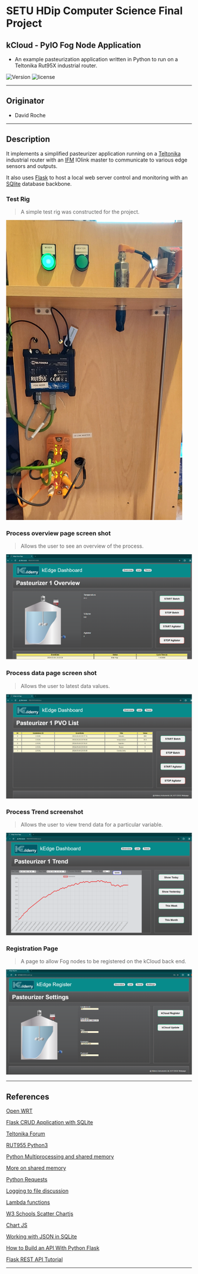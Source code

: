 # SETU HDip Computer Science Final Project



## kCloud - PyIO Fog Node Application

- An example pasteurization application written in Python to run on a Teltonika Rut95X industrial router.

![Version](https://img.shields.io/badge/version-1.0.24089-blue.svg)
![license](https://img.shields.io/badge/license-MIT-blue.svg)


---

## Originator

- David Roche

---

## Description

It implements a simplified pasteurizer application running on a [Teltonika](https://teltonika-networks.com/products/routers/rut956) industrial router with an [IFM](https://www.ifm.com/ie/en/product/AL1350) IOlink master to communicate to various edge sensors and outputs.

It also uses [Flask](https://flask.palletsprojects.com/en/3.0.x/#) to host a local web server control and monitoring with an [SQlite](https://www.sqlite.org/) database backbone.

### Test Rig

> A simple test rig was constructed for the project.

![Test Rig][image4]

### Process overview page screen shot

> Allows the user to see an overview of the process.

![Home page][image1]


### Process data page screen shot

> Allows the user to latest data values.

![Data List page][image2]


### Process Trend screenshot

> Allows the user to view trend data for a particular variable.

![Process Trend page][image3]

### Registration Page

> A page to allow Fog nodes to be registered on the kCloud back end.

![Settings page][image5]

---

## References

[Open WRT](https://openwrt.org/docs/start)

[Flask CRUD Application with SQLite](https://www.vrsofttech.com/python-flask/flask-with-sqlite-crud-application)

[Teltonika Forum](https://community.teltonika.lt/)

[RUT955 Python3](https://wiki.teltonika-networks.com/index.php?title=RUT955_Python3&mobileaction=toggle_view_desktop)

[Python Multiprocessing and shared memory](https://docs.python.org/3/library/multiprocessing.shared_memory.html)

[More on shared memory](https://superfastpython.com/multiprocessing-sharedmemory/)

[Python Requests](https://docs.python-requests.org/en/latest/user/advanced/)

[Logging to file discussion](https://stackoverflow.com/questions/24505145/how-to-limit-log-file-size-in-python)

[Lambda functions](https://stackoverflow.com/questions/6198372/most-pythonic-way-to-provide-global-configuration-variables-in-config-py)

[W3 Schools Scatter Chartjs](https://www.w3schools.com/ai/ai_chartjs.asp)

[Chart JS](https://www.chartjs.org/)

[Working with JSON in SQLite](https://sqldocs.org/sqlite/sqlite-json-data/)

[How to Build an API With Python Flask](https://www.moesif.com/blog/technical/api-development/Building-RESTful-API-with-Flask/)


[Flask REST API Tutorial](https://pythonbasics.org/flask-rest-api/)

---
[image1]: ./images/FogHome.png

[image2]: ./images/FogList.png

[image3]: ./images/FogTrend.png

[image4]: ./images/TestRig.png

[image5]: ./images/register.png
